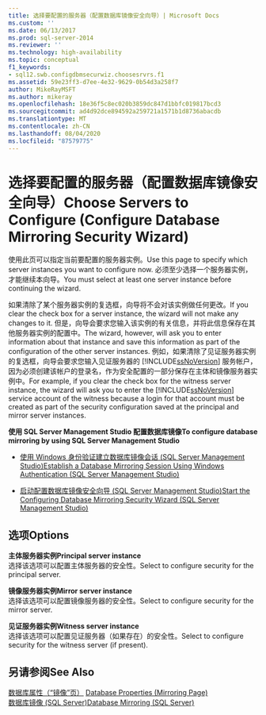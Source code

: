 ```yaml
---
title: 选择要配置的服务器（配置数据库镜像安全向导）| Microsoft Docs
ms.custom: ''
ms.date: 06/13/2017
ms.prod: sql-server-2014
ms.reviewer: ''
ms.technology: high-availability
ms.topic: conceptual
f1_keywords:
- sql12.swb.configdbmsecurwiz.choosesrvrs.f1
ms.assetid: 59e23ff3-d7ee-4e32-9629-0b54d3a258f7
author: MikeRayMSFT
ms.author: mikeray
ms.openlocfilehash: 18e36f5c8ec020b3859dc847d1bbfc019817bcd3
ms.sourcegitcommit: ad4d92dce894592a259721a1571b1d8736abacdb
ms.translationtype: MT
ms.contentlocale: zh-CN
ms.lasthandoff: 08/04/2020
ms.locfileid: "87579775"
---
```

# <a name="choose-servers-to-configure-configure-database-mirroring-security-wizard"></a><span data-ttu-id="4f514-102">选择要配置的服务器（配置数据库镜像安全向导）</span><span class="sxs-lookup"><span data-stu-id="4f514-102">Choose Servers to Configure (Configure Database Mirroring Security Wizard)</span></span>
  <span data-ttu-id="4f514-103">使用此页可以指定当前要配置的服务器实例。</span><span class="sxs-lookup"><span data-stu-id="4f514-103">Use this page to specify which server instances you want to configure now.</span></span> <span data-ttu-id="4f514-104">必须至少选择一个服务器实例，才能继续本向导。</span><span class="sxs-lookup"><span data-stu-id="4f514-104">You must select at least one server instance before continuing the wizard.</span></span>  
  
 <span data-ttu-id="4f514-105">如果清除了某个服务器实例的复选框，向导将不会对该实例做任何更改。</span><span class="sxs-lookup"><span data-stu-id="4f514-105">If you clear the check box for a server instance, the wizard will not make any changes to it.</span></span> <span data-ttu-id="4f514-106">但是，向导会要求您输入该实例的有关信息，并将此信息保存在其他服务器实例的配置中。</span><span class="sxs-lookup"><span data-stu-id="4f514-106">The wizard, however, will ask you to enter information about that instance and save this information as part of the configuration of the other server instances.</span></span> <span data-ttu-id="4f514-107">例如，如果清除了见证服务器实例的复选框，向导会要求您输入见证服务器的 [!INCLUDE[ssNoVersion](../../includes/ssnoversion-md.md)] 服务帐户，因为必须创建该帐户的登录名，作为安全配置的一部分保存在主体和镜像服务器实例中。</span><span class="sxs-lookup"><span data-stu-id="4f514-107">For example, if you clear the check box for the witness server instance, the wizard will ask you to enter the [!INCLUDE[ssNoVersion](../../includes/ssnoversion-md.md)] service account of the witness because a login for that account must be created as part of the security configuration saved at the principal and mirror server instances.</span></span>  
  
 <span data-ttu-id="4f514-108">**使用 SQL Server Management Studio 配置数据库镜像**</span><span class="sxs-lookup"><span data-stu-id="4f514-108">**To configure database mirroring by using SQL Server Management Studio**</span></span>  
  
-   [<span data-ttu-id="4f514-109">使用 Windows 身份验证建立数据库镜像会话 (SQL Server Management Studio)</span><span class="sxs-lookup"><span data-stu-id="4f514-109">Establish a Database Mirroring Session Using Windows Authentication &#40;SQL Server Management Studio&#41;</span></span>](establish-database-mirroring-session-windows-authentication.md)  
  
-   [<span data-ttu-id="4f514-110">启动配置数据库镜像安全向导 (SQL Server Management Studio)</span><span class="sxs-lookup"><span data-stu-id="4f514-110">Start the Configuring Database Mirroring Security Wizard &#40;SQL Server Management Studio&#41;</span></span>](start-the-configuring-database-mirroring-security-wizard.md)  
  
## <a name="options"></a><span data-ttu-id="4f514-111">选项</span><span class="sxs-lookup"><span data-stu-id="4f514-111">Options</span></span>  
 <span data-ttu-id="4f514-112">**主体服务器实例**</span><span class="sxs-lookup"><span data-stu-id="4f514-112">**Principal server instance**</span></span>  
 <span data-ttu-id="4f514-113">选择该选项可以配置主体服务器的安全性。</span><span class="sxs-lookup"><span data-stu-id="4f514-113">Select to configure security for the principal server.</span></span>  
  
 <span data-ttu-id="4f514-114">**镜像服务器实例**</span><span class="sxs-lookup"><span data-stu-id="4f514-114">**Mirror server instance**</span></span>  
 <span data-ttu-id="4f514-115">选择该选项可以配置镜像服务器的安全性。</span><span class="sxs-lookup"><span data-stu-id="4f514-115">Select to configure security for the mirror server.</span></span>  
  
 <span data-ttu-id="4f514-116">**见证服务器实例**</span><span class="sxs-lookup"><span data-stu-id="4f514-116">**Witness server instance**</span></span>  
 <span data-ttu-id="4f514-117">选择该选项可以配置见证服务器（如果存在）的安全性。</span><span class="sxs-lookup"><span data-stu-id="4f514-117">Select to configure security for the witness server (if present).</span></span>  
  
## <a name="see-also"></a><span data-ttu-id="4f514-118">另请参阅</span><span class="sxs-lookup"><span data-stu-id="4f514-118">See Also</span></span>  
 <span data-ttu-id="4f514-119">[数据库属性（“镜像”页）](../../relational-databases/databases/database-properties-mirroring-page.md) </span><span class="sxs-lookup"><span data-stu-id="4f514-119">[Database Properties &#40;Mirroring Page&#41;](../../relational-databases/databases/database-properties-mirroring-page.md) </span></span>  
 [<span data-ttu-id="4f514-120">数据库镜像 (SQL Server)</span><span class="sxs-lookup"><span data-stu-id="4f514-120">Database Mirroring &#40;SQL Server&#41;</span></span>](database-mirroring-sql-server.md)  
  
  

